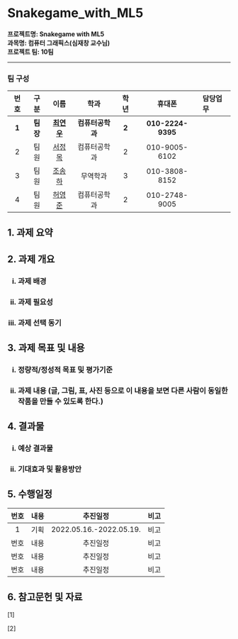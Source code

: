 # Snakegame_with_ML5
#### 프로젝트명: Snakegame with ML5<br/>과목명: 컴퓨터 그래픽스(심재창 교수님)<br/>프로젝트 팀: 10팀<hr/>
### 팀 구성
|   번호   |   구분  |                   이름                  |      학과     |   학년  |      휴대폰     |   담당업무   |
|:-------:|:------:|:---------------------------------------:|:--------------:|:------:|:---------------:|:------------|
|  **1**  | **팀장**|**[최연우](https://github.com/wafla)**    |**컴퓨터공학과**|  **2** |**010-2224-9395**|             |
|    2    |   팀원  | [서정목](https://github.com/SeoJeongmok) |  컴퓨터공학과  |   2    |  010-9005-6102  |             |
|    3    |   팀원  | [조송하](https://github.com/Song-haJo)   |    무역학과    |   3    |  010-3808-8152  |             |
|    4    |   팀원  | [허영준](https://github.com/telecom9005) |  컴퓨터공학과  |   2    |  010-2748-9005  |             |

## 1. 과제 요약

## 2. 과제 개요
<ol type="i">
    <h3><li>과제 배경</li></h3>
    <h3><li>과제 필요성</li></h3>
    <h3><li>과제 선택 동기</li></h3>
</ol>

## 3. 과제 목표 및 내용
<ol type="i">
    <h3><li>정량적/정성적 목표 및 평가기준</li></h3>
    <h3><li>과제 내용 (글, 그림, 표, 사진 등으로 이 내용을 보면 다른 사람이 동일한 작품을 만들 수 있도록 한다.)</li></h3>
</ol>

## 4. 결과물
<ol type="i">
    <h3><li>예상 결과물</li></h3>
    <h3><li>기대효과 및 활용방안</li></h3>
</ol>

## 5. 수행일정
|  번호 |   내용  |           추진일정          |     비고    |
|:----:|:-------:|:-------------------------:|:----------:|
|   1  |   기획  |   2022.05.16.-2022.05.19.  |     비고    |
|  번호 |   내용  |           추진일정          |     비고    |
|  번호 |   내용  |           추진일정          |     비고    |
|  번호 |   내용  |           추진일정          |     비고    |

## 6. 참고문헌 및 자료

[1]

[2] 


